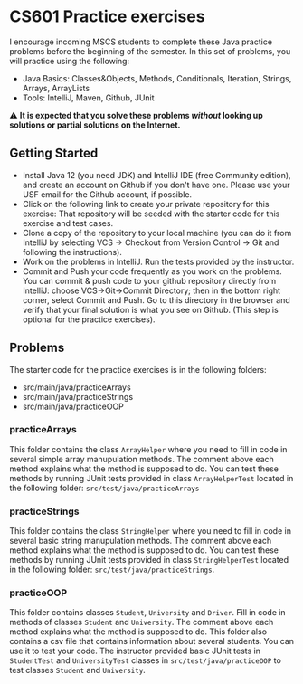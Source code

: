 # CS601 Practice exercises

I encourage incoming MSCS students to complete these Java practice problems before the beginning of the semester. 
In this set of problems, you will practice using the following:

- Java Basics: Classes&Objects, Methods, Conditionals, Iteration, Strings, Arrays, ArrayLists 
- Tools: IntelliJ, Maven, Github, JUnit

:warning: **It is expected that you solve these problems *without* looking up solutions or partial solutions on the Internet.**

## Getting Started
- Install Java 12 (you need JDK) and IntelliJ IDE (free Community edition), and create an account on Github if you don't have one. Please use your USF email for the Github account, if possible.
- Click on the following link to create your private repository for this exercise:
That repository will be seeded with the starter code for this exercise and test cases. 
- Clone a copy of the repository to your local machine (you can do it from IntelliJ by selecting VCS -> Checkout from Version Control -> Git and following the instructions).
- Work on the problems in IntelliJ. Run the tests provided by the instructor.
- Commit and Push your code frequently as you work on the problems. You can commit & push code to your github repository directly from IntelliJ: choose VCS->Git->Commit Directory; then in the bottom right corner, select Commit and Push. Go to this directory in the browser and verify that your final solution is what you see on Github. (This step is optional for the practice exercises).

## Problems
The starter code for the practice exercises is in the following folders: 
- src/main/java/practiceArrays
- src/main/java/practiceStrings
- src/main/java/practiceOOP

### practiceArrays
This folder contains the class `ArrayHelper` where you need to fill in code in several simple array manupulation methods.
The comment above each method explains what the method is supposed to do.
You can test these methods by running JUnit tests provided in class `ArrayHelperTest` located in the following folder: `src/test/java/practiceArrays` 

### practiceStrings
This folder contains the class `StringHelper` where you need to fill in code in several basic string manupulation methods.
The comment above each method explains what the method is supposed to do.
You can test these methods by running JUnit tests provided in class `StringHelperTest` located in the following folder: `src/test/java/practiceStrings`.

### practiceOOP
This folder contains classes `Student`, `University` and `Driver`. Fill in code in methods of classes `Student` and `University`.  The comment above each method explains what the method is supposed to do.
This folder also contains a csv file that contains information about several students. You can use it to test your code.
The instructor provided basic JUnit tests in `StudentTest` and `UniversityTest` classes in `src/test/java/practiceOOP` to test classes `Student` and `University`.

